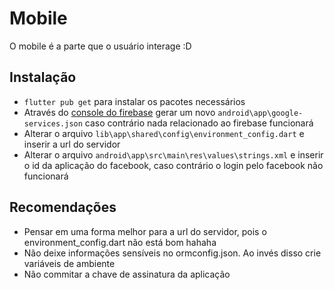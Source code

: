 # Mobile

O mobile é a parte que o usuário interage :D

## Instalação
- `flutter pub get` para instalar os pacotes necessários
- Através do [console do firebase](https://console.firebase.google.com/) gerar um novo `android\app\google-services.json` caso contrário nada relacionado ao firebase funcionará
- Alterar o arquivo `lib\app\shared\config\environment_config.dart` e inserir a url do servidor
- Alterar o arquivo `android\app\src\main\res\values\strings.xml` e inserir o id da aplicação do facebook, caso contrário o login pelo facebook não funcionará

## Recomendações
- Pensar em uma forma melhor para a url do servidor, pois o environment_config.dart não está bom hahaha
- Não deixe informações sensíveis no ormconfig.json. Ao invés disso crie variáveis de ambiente
- Não commitar a chave de assinatura da aplicação